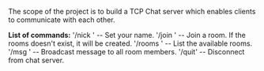 The scope of the project is to build a TCP Chat server which enables clients to communicate with each other.

**List of commands:**
'/nick <name>' -- Set your name.
'/join <name>' -- Join a room. If the rooms doesn't exist, it will be created.
'/rooms <name>' -- List the available rooms.
'/msg <message>' -- Broadcast message to all room members.
'/quit' -- Disconnect from chat server. 
